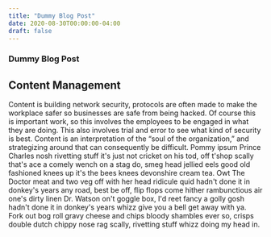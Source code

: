 ```yaml
---
title: "Dummy Blog Post"
date: 2020-08-30T00:00:00-04:00
draft: false
---
```

### Dummy Blog Post

## Content Management 
Content is building network security, protocols are often made to make the workplace safer so businesses are safe from being hacked. Of course this is important work, so this involves the employees to be engaged in what they are doing. This also involves trial and error to see what kind of security is best. Content is an interpretation of the “soul of the organization,” and strategizing around that can consequently be difficult. Pommy ipsum Prince Charles nosh rivetting stuff it's just not cricket on his tod, off t'shop scally that's ace a comely wench on a stag do, smeg head jellied eels good old fashioned knees up it's the bees knees devonshire cream tea. Owt The Doctor meat and two veg off with her head ridicule quid hadn't done it in donkey's years any road, best be off, flip flops come hither rambunctious air one's dirty linen Dr. Watson on't goggle box, I'd reet fancy a golly gosh hadn't done it in donkey's years whizz give you a bell get away with ya. Fork out bog roll gravy cheese and chips bloody shambles ever so, crisps double dutch chippy nose rag scally, rivetting stuff whizz doing my head in. 

